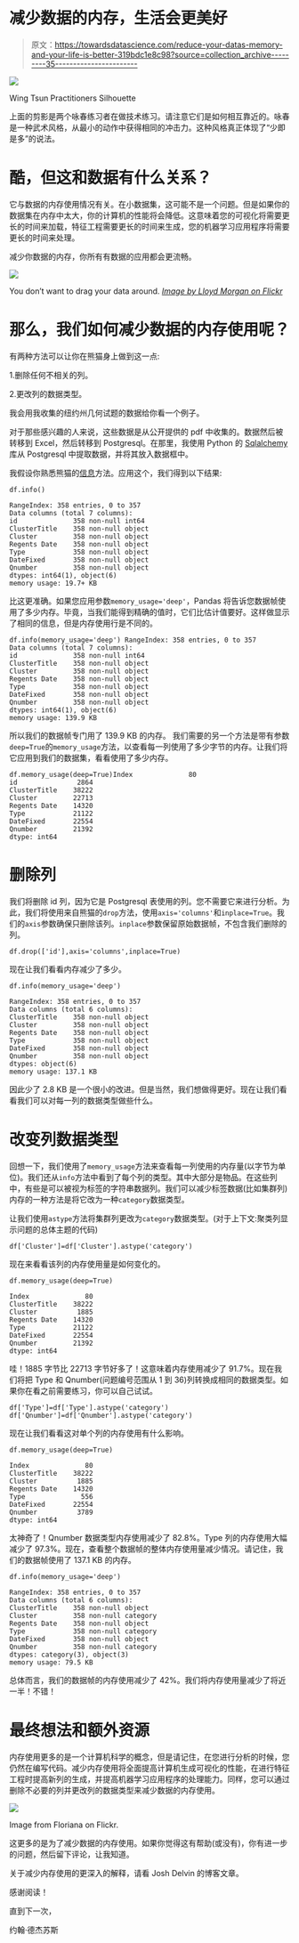 # 减少数据的内存，生活会更美好

> 原文：<https://towardsdatascience.com/reduce-your-datas-memory-and-your-life-is-better-319bdc1e8c98?source=collection_archive---------35----------------------->

![](img/15605ff62643e0d1cd71b1d9a24e70bf.png)

Wing Tsun Practitioners Silhouette

上面的剪影是两个咏春练习者在做技术练习。请注意它们是如何相互靠近的。咏春是一种武术风格，从最小的动作中获得相同的冲击力。这种风格真正体现了“少即是多”的说法。

# 酷，但这和数据有什么关系？

它与数据的内存使用情况有关。在小数据集，这可能不是一个问题。但是如果你的数据集在内存中太大，你的计算机的性能将会降低。这意味着您的可视化将需要更长的时间来加载，特征工程需要更长的时间来生成，您的机器学习应用程序将需要更长的时间来处理。

减少你数据的内存，你所有有数据的应用都会更流畅。

![](img/b5d3b18e2825493aab2ea50b14c6b5ee.png)

You don’t want to drag your data around. [*Image by Lloyd Morgan on Flickr*](https://www.flickr.com/photos/lloydm/216187948)

# 那么，我们如何减少数据的内存使用呢？

有两种方法可以让你在熊猫身上做到这一点:

1.删除任何不相关的列。

2.更改列的数据类型。

我会用我收集的纽约州几何试题的数据给你看一个例子。

对于那些感兴趣的人来说，这些数据是从公开提供的 pdf 中收集的。数据然后被转移到 Excel，然后转移到 Postgresql。在那里，我使用 Python 的 [Sqlalchemy](https://www.sqlalchemy.org/) 库从 Postgresql 中提取数据，并将其放入数据框中。

我假设你熟悉熊猫的[信息](https://pandas.pydata.org/pandas-docs/version/0.23/generated/pandas.DataFrame.info.html)方法。应用这个，我们得到以下结果:

```
df.info()

RangeIndex: 358 entries, 0 to 357
Data columns (total 7 columns):
id              358 non-null int64
ClusterTitle    358 non-null object
Cluster         358 non-null object
Regents Date    358 non-null object
Type            358 non-null object
DateFixed       358 non-null object
Qnumber         358 non-null object
dtypes: int64(1), object(6)
memory usage: 19.7+ KB
```

比这更准确。如果您应用参数`memory_usage='deep'`，Pandas 将告诉您数据帧使用了多少内存。毕竟，当我们能得到精确的值时，它们比估计值要好。这样做显示了相同的信息，但是内存使用行是不同的。

```
df.info(memory_usage='deep') RangeIndex: 358 entries, 0 to 357
Data columns (total 7 columns):
id              358 non-null int64
ClusterTitle    358 non-null object
Cluster         358 non-null object
Regents Date    358 non-null object
Type            358 non-null object
DateFixed       358 non-null object
Qnumber         358 non-null object
dtypes: int64(1), object(6)
memory usage: 139.9 KB
```

所以我们的数据帧专门用了 139.9 KB 的内存。
我们需要的另一个方法是带有参数`deep=True`的`memory_usage`方法，以查看每一列使用了多少字节的内存。让我们将它应用到我们的数据集，看看使用了多少内存。

```
df.memory_usage(deep=True)Index              80
id               2864
ClusterTitle    38222
Cluster         22713
Regents Date    14320
Type            21122
DateFixed       22554
Qnumber         21392
dtype: int64
```

# 删除列

我们将删除 id 列，因为它是 Postgresql 表使用的列。您不需要它来进行分析。为此，我们将使用来自熊猫的`drop`方法，使用`axis='columns'`和`inplace=True`。我们的`axis`参数确保只删除该列。`inplace`参数保留原始数据帧，不包含我们删除的列。

```
df.drop(['id'],axis='columns',inplace=True)
```

现在让我们看看内存减少了多少。

```
df.info(memory_usage='deep')

RangeIndex: 358 entries, 0 to 357
Data columns (total 6 columns):
ClusterTitle    358 non-null object
Cluster         358 non-null object
Regents Date    358 non-null object
Type            358 non-null object
DateFixed       358 non-null object
Qnumber         358 non-null object
dtypes: object(6)
memory usage: 137.1 KB
```

因此少了 2.8 KB 是一个很小的改进。但是当然，我们想做得更好。现在让我们看看我们可以对每一列的数据类型做些什么。

# 改变列数据类型

回想一下，我们使用了`memory_usage`方法来查看每一列使用的内存量(以字节为单位)。我们还从`info`方法中看到了每个列的类型。其中大部分是物品。在这些列中，有些是可以被视为标签的字符串数据列。我们可以减少标签数据(比如集群列)内存的一种方法是将它改为一种`category`数据类型。

让我们使用`astype`方法将集群列更改为`category`数据类型。(对于上下文:聚类列显示问题的总体主题的代码)

```
df['Cluster']=df['Cluster'].astype('category')
```

现在来看看该列的内存使用量是如何变化的。

```
df.memory_usage(deep=True)

Index              80
ClusterTitle    38222
Cluster          1885
Regents Date    14320
Type            21122
DateFixed       22554
Qnumber         21392
dtype: int64
```

哇！1885 字节比 22713 字节好多了！这意味着内存使用减少了 91.7%。现在我们将把 Type 和 Qnumber(问题编号范围从 1 到 36)列转换成相同的数据类型。如果你在看之前需要练习，你可以自己试试。

```
df['Type']=df['Type'].astype('category')
df['Qnumber']=df['Qnumber'].astype('category')
```

现在让我们看看这对单个列的内存使用有什么影响。

```
df.memory_usage(deep=True)

Index              80
ClusterTitle    38222
Cluster          1885
Regents Date    14320
Type              556
DateFixed       22554
Qnumber          3789
dtype: int64
```

太神奇了！Qnumber 数据类型内存使用减少了 82.8%。Type 列的内存使用大幅减少了 97.3%。现在，查看整个数据帧的整体内存使用量减少情况。请记住，我们的数据帧使用了 137.1 KB 的内存。

```
df.info(memory_usage='deep')

RangeIndex: 358 entries, 0 to 357
Data columns (total 6 columns):
ClusterTitle    358 non-null object
Cluster         358 non-null category
Regents Date    358 non-null object
Type            358 non-null category
DateFixed       358 non-null object
Qnumber         358 non-null category
dtypes: category(3), object(3)
memory usage: 79.5 KB
```

总体而言，我们的数据帧的内存使用减少了 42%。我们将内存使用量减少了将近一半！不错！

# 最终想法和额外资源

内存使用更多的是一个计算机科学的概念，但是请记住，在您进行分析的时候，您仍然在编写代码。减少内存使用将全面提高计算机生成可视化的性能，在进行特征工程时提高新列的生成，并提高机器学习应用程序的处理能力。同样，您可以通过删除不必要的列并更改列的数据类型来减少数据的内存使用。

![](img/a964a01320de752100d1f9b352039e95.png)

Image from Floriana on Flickr.

这更多的是为了减少数据的内存使用。如果你觉得这有帮助(或没有)，你有进一步的问题，然后留下评论，让我知道。

关于减少内存使用的更深入的解释，请看 Josh Delvin 的博客文章。

感谢阅读！

直到下一次，

约翰·德杰苏斯